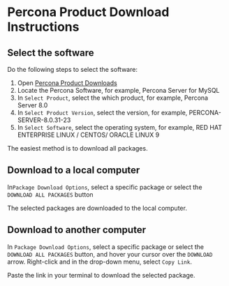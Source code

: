 # Percona Product Download Instructions

## Select the software

Do the following steps to select the software:

1. Open [Percona Product Downloads](https://www.percona.com/downloads)
2. Locate the Percona Software, for example, Percona Server for MySQL
3. In `Select Product`, select the which product, for example, Percona Server 8.0
4. In `Select Product Version`, select the version, for example, PERCONA-SERVER-8.0.31-23
5. In `Select Software`, select the operating system, for example, RED HAT ENTERPRISE LINUX / CENTOS/ ORACLE LINUX 9

The easiest method is to download all packages.

## Download to a local computer

 In`Package Download Options`, select a specific package or select the `DOWNLOAD ALL PACKAGES` button

The selected packages are downloaded to the local computer.

## Download to another computer

In `Package Download Options`, select a specific package or select the `DOWNLOAD ALL PACKAGES` button, and hover your cursor over the `DOWNLOAD` arrow. Right-click and in the drop-down menu, select `Copy Link`.

Paste the link in your terminal to download the selected package.
